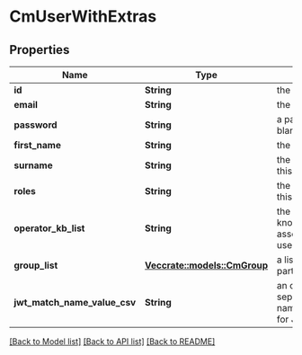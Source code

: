 # CmUserWithExtras

## Properties

Name | Type | Description | Notes
------------ | ------------- | ------------- | -------------
**id** | **String** | the user's id (its guid id). | 
**email** | **String** | the email of this user | 
**password** | **String** | a password for this user (or blank if not to be changed) | 
**first_name** | **String** | the first-name of this user | 
**surname** | **String** | the last-name (surname) of this user | 
**roles** | **String** | the roles to be associated with this user | 
**operator_kb_list** | **String** | the operator-id and knowledge-base id to be associated with this user.  This user is to be an operator if set. | 
**group_list** | [**Vec<crate::models::CmGroup>**](CMGroup.md) | a list of groups this user is part of (can be empty) | 
**jwt_match_name_value_csv** | **String** | an optional set of csv separated name1=value1,name2=value2 for JWT matching | 

[[Back to Model list]](../README.md#documentation-for-models) [[Back to API list]](../README.md#documentation-for-api-endpoints) [[Back to README]](../README.md)


